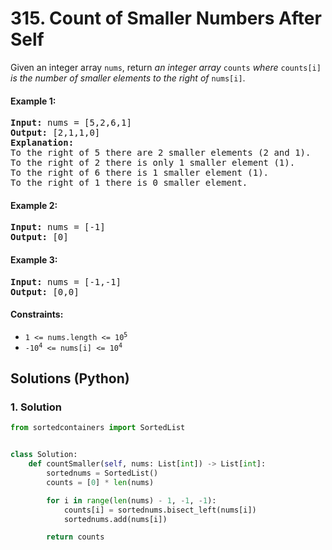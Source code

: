 # 315. Count of Smaller Numbers After Self
Given an integer array `nums`, return *an integer array* `counts` *where* `counts[i]` *is the number of smaller elements to the right of* `nums[i]`.

#### Example 1:
<pre>
<strong>Input:</strong> nums = [5,2,6,1]
<strong>Output:</strong> [2,1,1,0]
<strong>Explanation:</strong>
To the right of 5 there are 2 smaller elements (2 and 1).
To the right of 2 there is only 1 smaller element (1).
To the right of 6 there is 1 smaller element (1).
To the right of 1 there is 0 smaller element.
</pre>

#### Example 2:
<pre>
<strong>Input:</strong> nums = [-1]
<strong>Output:</strong> [0]
</pre>

#### Example 3:
<pre>
<strong>Input:</strong> nums = [-1,-1]
<strong>Output:</strong> [0,0]
</pre>

#### Constraints:
* <code>1 <= nums.length <= 10<sup>5</sup></code>
* <code>-10<sup>4</sup> <= nums[i] <= 10<sup>4</sup></code>

## Solutions (Python)

### 1. Solution
```Python
from sortedcontainers import SortedList


class Solution:
    def countSmaller(self, nums: List[int]) -> List[int]:
        sortednums = SortedList()
        counts = [0] * len(nums)

        for i in range(len(nums) - 1, -1, -1):
            counts[i] = sortednums.bisect_left(nums[i])
            sortednums.add(nums[i])

        return counts
```

